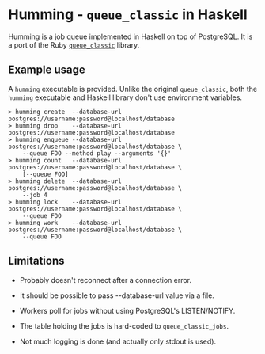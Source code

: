 # Humming - `queue_classic` in Haskell

Humming is a job queue implemented in Haskell on top of PostgreSQL. It is a
port of the Ruby
[`queue_classic`](https://github.com/ryandotsmith/queue_classic) library.

## Example usage

A `humming` executable is provided. Unlike the original `queue_classic`, both
the `humming` executable and Haskell library don't use environment variables.

    > humming create  --database-url postgres://username:password@localhost/database
    > humming drop    --database-url postgres://username:password@localhost/database
    > humming enqueue --database-url postgres://username:password@localhost/database \
        --queue FOO --method play --arguments '{}'
    > humming count   --database-url postgres://username:password@localhost/database \
        [--queue FOO]
    > humming delete  --database-url postgres://username:password@localhost/database \
        --job 4
    > humming lock    --database-url postgres://username:password@localhost/database \
        --queue FOO
    > humming work    --database-url postgres://username:password@localhost/database \
        --queue FOO

## Limitations

- Probably doesn't reconnect after a connection error.

- It should be possible to pass --database-url value via a file.
- Workers poll for jobs without using PostgreSQL's LISTEN/NOTIFY.
- The table holding the jobs is hard-coded to `queue_classic_jobs`.
- Not much logging is done (and actually only stdout is used).
